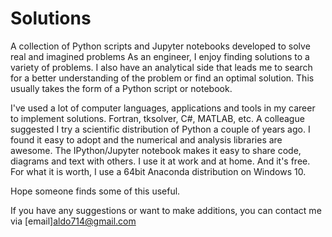 # Solutions
A collection of Python scripts and Jupyter notebooks developed to solve real and imagined problems
As an engineer, I enjoy finding solutions to a variety of problems. I also have an analytical side that leads me to search for a better understanding of the problem or find an optimal solution.   This usually takes the form of a Python script or notebook.

I've used a lot of computer languages, applications and tools in my career to implement solutions.  Fortran, tksolver, C#, MATLAB, etc. A  colleague suggested I try a scientific distribution of Python a couple of years ago.  I found it easy to adopt and the numerical and analysis libraries are awesome. The IPython/Jupyter notebook makes it easy to share code, diagrams and text with others.  I use it at work and at home.  And it's free.   For what it is worth, I use a 64bit Anaconda distribution on Windows 10.    

Hope someone finds some of this useful.

If you have any suggestions or want to make additions, you can contact me via [email]<aldo714@gmail.com>
